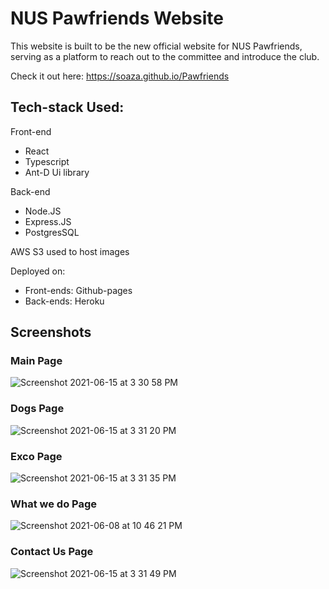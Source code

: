 # NUS Pawfriends Website
This website is built to be the new official website for NUS Pawfriends, serving as a platform to reach out to the committee and introduce the club.
<p>

 Check it out here: https://soaza.github.io/Pawfriends
 </p>

## Tech-stack Used:
Front-end
- React
- Typescript
- Ant-D Ui library

Back-end
- Node.JS
- Express.JS
- PostgresSQL

AWS S3 used to host images

Deployed on:
- Front-ends: Github-pages
- Back-ends: Heroku



## Screenshots
### <b>Main Page</b>
![Screenshot 2021-06-15 at 3 30 58 PM](https://user-images.githubusercontent.com/65228562/122011458-b22aec00-cdee-11eb-91d9-a73d196a3698.png)

### <b>Dogs Page</b>
![Screenshot 2021-06-15 at 3 31 20 PM](https://user-images.githubusercontent.com/65228562/122011493-beaf4480-cdee-11eb-9abd-659142de178e.png)

### <b>Exco Page</b>
![Screenshot 2021-06-15 at 3 31 35 PM](https://user-images.githubusercontent.com/65228562/122011537-c7a01600-cdee-11eb-89e0-747c064e75a7.png)

### <b>What we do Page</b>
 ![Screenshot 2021-06-08 at 10 46 21 PM](https://user-images.githubusercontent.com/65228562/121207123-9d5cce80-c8ab-11eb-8f7c-805d839f1a19.png)
 
### <b>Contact Us Page</b>
![Screenshot 2021-06-15 at 3 31 49 PM](https://user-images.githubusercontent.com/65228562/122011570-cf5fba80-cdee-11eb-9d3d-eba3261d14be.png)




